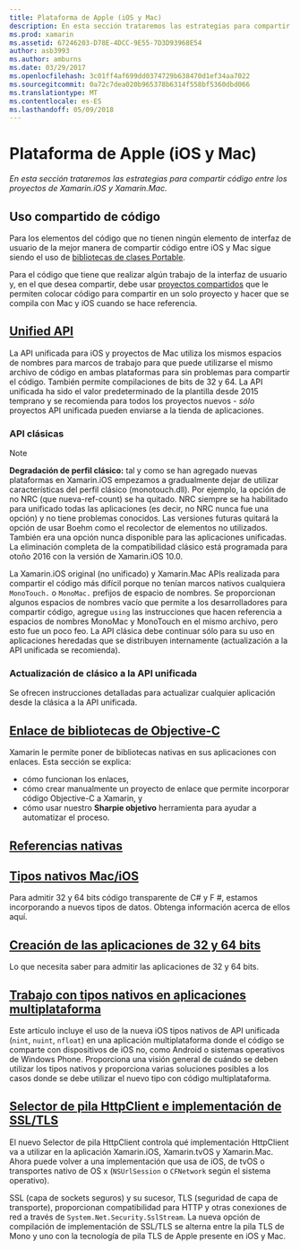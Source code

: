 ```yaml
---
title: Plataforma de Apple (iOS y Mac)
description: En esta sección trataremos las estrategias para compartir código entre los proyectos de Xamarin.iOS y Xamarin.Mac.
ms.prod: xamarin
ms.assetid: 67246203-D78E-4DCC-9E55-7D3D93968E54
author: asb3993
ms.author: amburns
ms.date: 03/29/2017
ms.openlocfilehash: 3c01ff4af699dd0374729b638470d1ef34aa7022
ms.sourcegitcommit: 0a72c7dea020b965378b6314f558bf5360dbd066
ms.translationtype: MT
ms.contentlocale: es-ES
ms.lasthandoff: 05/09/2018
---
```

# <a name="apple-platform-ios-and-mac"></a>Plataforma de Apple (iOS y Mac)

_En esta sección trataremos las estrategias para compartir código entre los proyectos de Xamarin.iOS y Xamarin.Mac._

## <a name="code-sharing"></a>Uso compartido de código

Para los elementos del código que no tienen ningún elemento de interfaz de usuario de la mejor manera de compartir código entre iOS y Mac sigue siendo el uso de [bibliotecas de clases Portable](~/cross-platform/app-fundamentals/pcl.md).

Para el código que tiene que realizar algún trabajo de la interfaz de usuario y, en el que desea compartir, debe usar [proyectos compartidos](~/cross-platform/app-fundamentals/shared-projects.md) que le permiten colocar código para compartir en un solo proyecto y hacer que se compila con Mac y iOS cuando se hace referencia.

##  <a name="unified-apiunifiedindexmd"></a>[Unified API](unified/index.md)

La API unificada para iOS y proyectos de Mac utiliza los mismos espacios de nombres para marcos de trabajo para que puede utilizarse el mismo archivo de código en ambas plataformas para sin problemas para compartir el código. También permite compilaciones de bits de 32 y 64. La API unificada ha sido el valor predeterminado de la plantilla desde 2015 temprano y se recomienda para todos los proyectos nuevos - *sólo* proyectos API unificada pueden enviarse a la tienda de aplicaciones.

### <a name="classic-apis"></a>API clásicas

> [!NOTE]
> **Degradación de perfil clásico:** tal y como se han agregado nuevas plataformas en Xamarin.iOS empezamos a gradualmente dejar de utilizar características del perfil clásico (monotouch.dll). Por ejemplo, la opción de no NRC (que nueva-ref-count) se ha quitado. NRC siempre se ha habilitado para unificado todas las aplicaciones (es decir, no NRC nunca fue una opción) y no tiene problemas conocidos. Las versiones futuras quitará la opción de usar Boehm como el recolector de elementos no utilizados. También era una opción nunca disponible para las aplicaciones unificadas. La eliminación completa de la compatibilidad clásico está programada para otoño 2016 con la versión de Xamarin.iOS 10.0.

La Xamarin.iOS original (no unificado) y Xamarin.Mac APIs realizada para compartir el código más difícil porque no tenían marcos nativos cualquiera `MonoTouch.` o `MonoMac.` prefijos de espacio de nombres.  Se proporcionan algunos espacios de nombres vacío que permite a los desarrolladores para compartir código, agregue `using` las instrucciones que hacen referencia a espacios de nombres MonoMac y MonoTouch en el mismo archivo, pero esto fue un poco feo. La API clásica debe continuar sólo para su uso en aplicaciones heredadas que se distribuyen internamente (actualización a la API unificada se recomienda).


### <a name="updating-from-classic-to-the-unified-api"></a>Actualización de clásico a la API unificada

Se ofrecen instrucciones detalladas para actualizar cualquier aplicación desde la clásica a la API unificada.

## <a name="binding-objective-c-librariesbindingindexmd"></a>[Enlace de bibliotecas de Objective-C](binding/index.md)

Xamarin le permite poner de bibliotecas nativas en sus aplicaciones con enlaces. Esta sección se explica:

- cómo funcionan los enlaces,
- cómo crear manualmente un proyecto de enlace que permite incorporar código Objective-C a Xamarin, y
- cómo usar nuestro **Sharpie objetivo** herramienta para ayudar a automatizar el proceso.

## <a name="native-referencesnative-referencesmd"></a>[Referencias nativas](native-references.md)



##  <a name="macios-native-typesnativetypesmd"></a>[Tipos nativos Mac/iOS](nativetypes.md)

Para admitir 32 y 64 bits código transparente de C# y F #, estamos incorporando a nuevos tipos de datos.   Obtenga información acerca de ellos aquí.

##  <a name="building-32-and-64-bit-apps32-and-64indexmd"></a>[Creación de las aplicaciones de 32 y 64 bits](32-and-64/index.md)

Lo que necesita saber para admitir las aplicaciones de 32 y 64 bits.

## <a name="working-with-native-types-in-cross-platform-appsnative-types-cross-platformmd"></a>[Trabajo con tipos nativos en aplicaciones multiplataforma](native-types-cross-platform.md)

Este artículo incluye el uso de la nueva iOS tipos nativos de API unificada (`nint`, `nuint`, `nfloat`) en una aplicación multiplataforma donde el código se comparte con dispositivos de iOS no, como Android o sistemas operativos de Windows Phone.
Proporciona una visión general de cuándo se deben utilizar los tipos nativos y proporciona varias soluciones posibles a los casos donde se debe utilizar el nuevo tipo con código multiplataforma.


## <a name="httpclient-stack-and-ssltls-implementation-selectorhttp-stackmd"></a>[Selector de pila HttpClient e implementación de SSL/TLS](http-stack.md)

El nuevo Selector de pila HttpClient controla qué implementación HttpClient va a utilizar en la aplicación Xamarin.iOS, Xamarin.tvOS y Xamarin.Mac. Ahora puede volver a una implementación que usa de iOS, de tvOS o transportes nativo de OS x (`NSUrlSession` o `CFNetwork` según el sistema operativo).

SSL (capa de sockets seguros) y su sucesor, TLS (seguridad de capa de transporte), proporcionan compatibilidad para HTTP y otras conexiones de red a través de `System.Net.Security.SslStream`. La nueva opción de compilación de implementación de SSL/TLS se alterna entre la pila TLS de Mono y uno con la tecnología de pila TLS de Apple presente en iOS y Mac.
